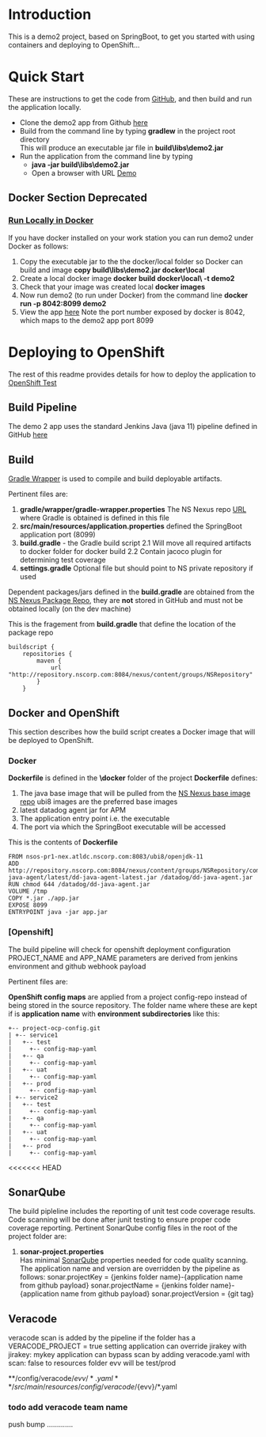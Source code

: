 # Introduction
This is a demo2 project, based on SpringBoot, to get you started with using containers and deploying to OpenShift...

# Quick Start
These are instructions to get the code from [GitHub](https://github.com/Norfolk-Southern/), and then build and run the application locally.
* Clone the demo2 app from Github [here](https://github.com/Norfolk-Southern/demo2)
* Build from the command line by typing **gradlew** in the project root directory  
    This will produce an executable jar file in __build\libs\demo2.jar__
* Run the application from the command line by typing
    - __java -jar build\libs\demo2.jar__
    - Open a browser with URL [Demo](http://localhost:8099)

## Docker Section Deprecated
### [Run Locally in Docker](#docker-local)
If you have docker installed on your work station you can run demo2 under Docker as follows:
1. Copy the executable jar to the the docker/local folder so Docker can build and image
  __copy build\libs\demo2.jar docker\local__
2. Create a local docker image 
  __docker build docker\local\ -t demo2__
3. Check that your image was created local
  __docker images__
3. Now run demo2 (to run under Docker) from the command line
  __docker run -p 8042:8099 demo2__
4. View the app [here](http://localhost:8042/) 
  Note the port number exposed by docker is 8042, which maps to the demo2 app port 8099

# Deploying to OpenShift
The rest of this readme provides details for how to deploy the application to [OpenShift Test](https://master.ocptest01.nscorp.com/)  
## Build Pipeline
The demo 2 app uses the standard Jenkins Java (java 11) pipeline defined in GitHub [here](https://github.com/Norfolk-Southern/eas-build-pipelines/tree/master/common)

## Build
[Gradle Wrapper](https://docs.gradle.org/current/userguide/gradle_wrapper.html) is used to compile and build deployable artifacts.

Pertinent files are:
1. __gradle/wrapper/gradle-wrapper.properties__ 
  The NS Nexus repo [URL](http://repository.nscorp.com:8084/nexus/content/groups/NSRepository/org/gradle/wrapper/gradle/6.5.1/) where Gradle is obtained is defined in this file
2. __src/main/resources/application.properties__ defined the SpringBoot application port (8099)
3. __build.gradle__ - the Gradle build script 
  2.1 Will move all required artifacts to docker folder for docker build
  2.2 Contain jacoco plugin for determining test coverage
4. __settings.gradle__ 
  Optional file but should point to NS private repository if used

Dependent packages/jars defined in the __build.gradle__ are obtained from the [NS Nexus Package Repo](http://repository.nscorp.com:8084/nexus/#view-repositories), they are __not__ stored in GitHub and must not be obtained locally (on the dev machine)

This is the fragement from __build.gradle__ that define the location of the package repo
```
buildscript {
	repositories {
		maven { 
			url "http://repository.nscorp.com:8084/nexus/content/groups/NSRepository"
		}
	}
```
## Docker and OpenShift
This section describes how the build script creates a Docker image that will be deployed to OpenShift.
### Docker
__Dockerfile__ is defined in the __\docker__ folder of the project
__Dockerfile__ defines:
1. The java base image that will be pulled from the [NS Nexus base image repo](http://nsos-pr1-nex.atldc.nscorp.com:8081/#browse/browse:base-images) ubi8 images are the preferred base images
2. latest datadog agent jar for APM
3. The application entry point i.e. the executable 
4. The port via which the SpringBoot executable will be accessed

This is the contents of __Dockerfile__ 
```
FROM nsos-pr1-nex.atldc.nscorp.com:8083/ubi8/openjdk-11
ADD http://repository.nscorp.com:8084/nexus/content/groups/NSRepository/com/datadoghq/dd-java-agent/latest/dd-java-agent-latest.jar /datadog/dd-java-agent.jar
RUN chmod 644 /datadog/dd-java-agent.jar
VOLUME /tmp
COPY *.jar ./app.jar
EXPOSE 8099
ENTRYPOINT java -jar app.jar
```

### [Openshift]
The build pipeline will check for openshift deployment configuration 
PROJECT_NAME and APP_NAME parameters are derived from jenkins environment and github webhook payload

Pertinent files  are:

__OpenShift config maps__ are applied from a project config-repo instead of being stored in the source repository. The folder name where these are kept if is __application name__ with __environment subdirectories__ like this:
  ```
  +-- project-ocp-config.git
  | +-- service1
  |   +-- test
  |     +-- config-map-yaml
  |   +-- qa
  |     +-- config-map-yaml
  |   +-- uat
  |     +-- config-map-yaml
  |   +-- prod
  |     +-- config-map-yaml
  | +-- service2
  |   +-- test
  |     +-- config-map-yaml
  |   +-- qa
  |     +-- config-map-yaml
  |   +-- uat
  |     +-- config-map-yaml
  |   +-- prod
  |     +-- config-map-yaml
```
<<<<<<< HEAD

## SonarQube
The build pipleline includes the reporting of unit test code coverage results. Code scanning will be done after junit testing to ensure proper code coverage reporting. Pertinent SonarQube config files in the root of the project folder are:
1. __sonar-project.properties__  
Has minimal [SonarQube](https://www.sonarqube.org/) properties needed for code quality scanning. The application name and version are overridden by the pipeline as follows:
sonar.projectKey = {jenkins folder name}-{application name from github payload}
sonar.projectName = {jenkins folder name}-{application name from github payload}
sonar.projectVersion = {git tag}

## Veracode

veracode scan is added by the pipeline if the folder has a VERACODE_PROJECT = true setting
application can override jirakey with jirakey: mykey
application can bypass scan by adding veracode.yaml with scan: false to resources folder
evv will be test/prod

**/config/veracode/${evv}/*.yaml
**/src/main/resources/config/veracode/${evv}/*.yaml

### todo add veracode team name
push bump .............
